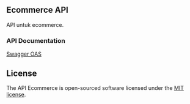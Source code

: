 ## Ecommerce API

API untuk ecommerce.

### API Documentation
[Swagger OAS](https://app.swaggerhub.com/apis/febrianrz/Ecommerce/1.0.0-oas3)


## License

The API Ecommerce is open-sourced software licensed under the [MIT license](https://opensource.org/licenses/MIT).
